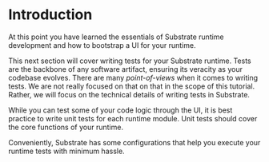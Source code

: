 Introduction
===

At this point you have learned the essentials of Substrate runtime development and how to bootstrap a UI for your runtime.

This next section will cover writing tests for your Substrate runtime. Tests are the backbone of any software artifact, ensuring its veracity as your codebase evolves. There are many _point-of-views_ when it comes to writing tests. We are not really focused on that on that in the scope of this tutorial. Rather, we will focus on the technical details of writing tests in Substrate.

While you can test some of your code logic through the UI, it is best practice to write unit tests for each runtime module. Unit tests should cover the core functions of your runtime.

Conveniently, Substrate has some configurations that help you execute your runtime tests with minimum hassle.